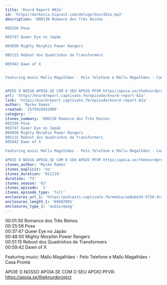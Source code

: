 ```yaml
---
title: 'Knurd Report #62a'
id: 'https//darkonix.hipcast.com/deluge/knurd62a.mp3'
description: '000130 Romance dos Três Reinos

002556 Pose

003747 Queer Eye no Japão

004850 Mighty Morphin Power Rangers

005115 Reboot dos Quadrinhos de Transformers

005942 Dawn of X


Featuring music Mallu Magalhães - Pelo Telefone e Mallu Magalhães - Casa Pronta


APOIE O NOSSO APOIA.SE COM O SEU APOIO PFVR https//apoia.se/theknurdproject'
url: 'https//knurdreport.captivate.fm/episode/knurd-report-62a'
link: 'https//knurdreport.captivate.fm/episode/knurd-report-62a'
author: 'Mycke Ramos'
created: '1575919932000'
category: ''
itunes_summary: '000130 Romance dos Três Reinos
002556 Pose
003747 Queer Eye no Japão
004850 Mighty Morphin Power Rangers
005115 Reboot dos Quadrinhos de Transformers
005942 Dawn of X

Featuring music Mallu Magalhães - Pelo Telefone e Mallu Magalhães - Casa Pronta

APOIE O NOSSO APOIA.SE COM O SEU APOIO PFVR https//apoia.se/theknurdproject'
itunes_author: 'Mycke Ramos'
itunes_explicit: 'no'
itunes_duration: '011210'
duration: '73'
itunes_season: '62'
itunes_episode: '1'
itunes_episode_type: 'full'
enclosures_url_1: 'https//podcasts.captivate.fm/media/ae8abe34-5720-4cc9-842c-939cb907b6e1/knurd62a_tc.mp3'
enclosures_length_1: '69602981'
enclosures_type_1: 'audio/mpeg'
---
```

00:01:30 Romance dos Três Reinos  
00:25:56 Pose  
00:37:47 Queer Eye no Japão  
00:48:50 Mighty Morphin Power Rangers  
00:51:15 Reboot dos Quadrinhos de Transformers  
00:59:42 Dawn of X

Featuring music: Mallu Magalhães - Pelo Telefone e Mallu Magalhães - Casa Pronta

APOIE O NOSSO APOIA.SE COM O SEU APOIO PFVR: https://apoia.se/theknurdproject